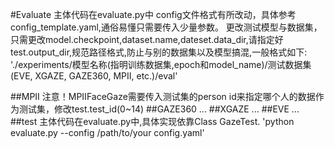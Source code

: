 #Evaluate
主体代码在evaluate.py中
config文件格式有所改动，具体参考config_template.yaml,通俗易懂只需要传入少量参数。
更改测试模型与数据集，只需更改model.checkpoint,dataset.name,dateset.data_dir,请指定好test.output_dir,规范路径格式,防止与别的数据集以及模型搞混,一般格式如下:
'./experiments/模型名称(指明训练数据集,epoch和model_name)/测试数据集(EVE, XGAZE, GAZE360, MPII, etc.)/eval'

##MPII
注意！MPIIFaceGaze需要传入测试集的person id来指定哪个人的数据作为测试集，修改test.test_id(0~14)
##GAZE360
...
##XGAZE
...
##EVE
...
##test
主体代码在evaluate.py中,具体实现依靠Class GazeTest.
'python evaluate.py --config /path/to/your config.yaml'